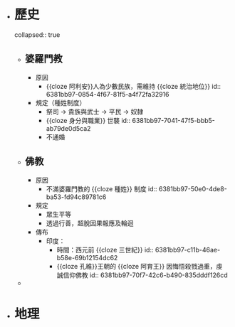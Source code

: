 - # 歷史
  collapsed:: true
	- ## 婆羅門教
		- 原因
			- {{cloze 阿利安}}人為少數民族，需維持 {{cloze 統治地位}}
			  id:: 6381bb97-0854-4f67-81f5-a4f72fa32916
		- 規定（種姓制度）
			- 祭司 -> 貴族與武士 -> 平民 -> 奴隸
			- {{cloze 身分與職業}} 世襲
			  id:: 6381bb97-7041-47f5-bbb5-ab79de0d5ca2
			- 不通婚
	- ## 佛教
		- 原因
			- 不滿婆羅門教的 {{cloze 種姓}} 制度
			  id:: 6381bb97-50e0-4de8-ba53-fd94c89781c6
		- 規定
			- 眾生平等
			- 透過行善，超脫因果報應及輪迴
		- 傳布
			- 印度：
				- 時間：西元前 {{cloze 三世紀}}
				  id:: 6381bb97-c11b-46ae-b58e-69b12154dc62
				- {{cloze 孔維}}王朝的 {{cloze 阿育王}} 因悔悟殺戮過重，虔誠信仰佛教
				  id:: 6381bb97-70f7-42c6-b490-835dddf126cd
	-
- # 地理